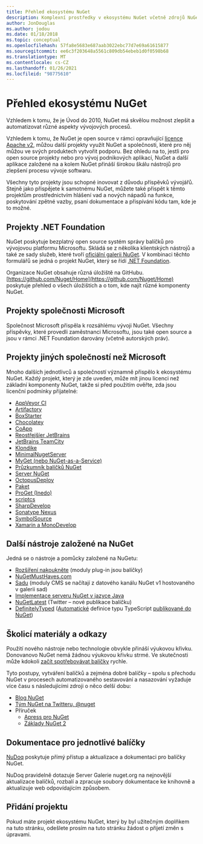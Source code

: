```yaml
---
title: Přehled ekosystému NuGet
description: Komplexní prostředky v ekosystému NuGet včetně zdrojů NuGet, projektů, nástrojů a školicích materiálů od jiných výrobců než Microsoftu.
author: JonDouglas
ms.author: jodou
ms.date: 01/18/2018
ms.topic: conceptual
ms.openlocfilehash: 57fa8e5683e687aab3022ebc77d7e69a61615877
ms.sourcegitcommit: ee6c3f203648a5561c809db54ebeb1d0f0598b68
ms.translationtype: MT
ms.contentlocale: cs-CZ
ms.lasthandoff: 01/26/2021
ms.locfileid: "98775610"
---
```

# <a name="an-overview-of-the-nuget-ecosystem"></a>Přehled ekosystému NuGet

Vzhledem k tomu, že je Úvod do 2010, NuGet má skvělou možnost zlepšit a automatizovat různé aspekty vývojových procesů.

Vzhledem k tomu, že NuGet je open source v rámci opravňující [licence Apache v2](http://choosealicense.com/licenses/apache/), můžou další projekty využít NuGet a společnosti, které pro něj můžou ve svých produktech vytvořit podporu. Bez ohledu na to, jestli pro open source projekty nebo pro vývoj podnikových aplikací, NuGet a další aplikace založené na a kolem NuGet přináší širokou škálu nástrojů pro zlepšení procesu vývoje softwaru.

Všechny tyto projekty jsou schopné inovovat z důvodu příspěvků vývojářů. Stejně jako přispějete k samotnému NuGet, můžete také přispět k těmto projektům prostřednictvím hlášení vad a nových nápadů na funkce, poskytování zpětné vazby, psaní dokumentace a přispívání kódu tam, kde je to možné.

## <a name="net-foundation-projects"></a>Projekty .NET Foundation

NuGet poskytuje bezplatný open source systém správy balíčků pro vývojovou platformu Microsoftu. Skládá se z několika klientských nástrojů a také ze sady služeb, které tvoří [oficiální galerii NuGet](http://www.nuget.org). V kombinaci těchto formulářů se jedná o projekt NuGet, který se řídí [.NET Foundation](http://www.dotnetfoundation.org/).

Organizace NuGet obsahuje různá úložiště na GitHubu. [https://github.com/Nuget/Home](https://github.com/Nuget/Home) poskytuje přehled o všech úložištích a o tom, kde najít různé komponenty NuGet.

## <a name="microsoft-projects"></a>Projekty společnosti Microsoft

Společnost Microsoft přispěla k rozsáhlému vývoji NuGet. Všechny příspěvky, které provedli zaměstnanci Microsoftu, jsou také open source a jsou v rámci .NET Foundation darovány (včetně autorských práv).

## <a name="non-microsoft-projects"></a>Projekty jiných společností než Microsoft

Mnoho dalších jednotlivců a společností významně přispělo k ekosystému NuGet. Každý projekt, který je zde uveden, může mít jinou licenci než základní komponenty NuGet, takže si před použitím ověřte, zda jsou licenční podmínky přijatelné:

- [AppVeyor CI](https://www.appveyor.com/)
- [Artifactory](https://www.jfrog.com/artifactory/)
- [BoxStarter](http://boxstarter.org/)
- [Chocolatey](https://chocolatey.org/)
- [CoApp](http://coapp.org/)
- [Reostřejšíer JetBrains](https://resharper-plugins.jetbrains.com/)
- [JetBrains TeamCity](https://www.jetbrains.com/teamcity/)
- [Klondike](https://github.com/themotleyfool/Klondike)
- [MinimalNugetServer](https://github.com/TanukiSharp/MinimalNugetServer)
- [MyGet (nebo NuGet-as-a-Service)](http://www.myget.org/)
- [Průzkumník balíčků NuGet](https://github.com/NuGetPackageExplorer/NuGetPackageExplorer)
- [Server NuGet](http://nugetserver.net/)
- [OctopusDeploy](https://octopus.com/)
- [Paket](https://fsprojects.github.io/Paket/)
- [ProGet (Inedo)](http://inedo.com/proget)
- [scriptcs](http://scriptcs.net/)
- [SharpDevelop](http://community.sharpdevelop.net/blogs/mattward/archive/2011/01/23/NuGetSupportInSharpDevelop.aspx)
- [Sonatype Nexus](http://www.sonatype.com/nexus-repository-sonatype)
- [SymbolSource](http://www.symbolsource.org/Public)
- [Xamarin a MonoDevelop](https://github.com/mrward/monodevelop-nuget-addin)

## <a name="other-nuget-based-utilities"></a>Další nástroje založené na NuGet

Jedná se o nástroje a pomůcky založené na NuGetu:

- [Rozšíření nakoukněte](http://getglimpse.com/Packages) (moduly plug-in jsou balíčky)
- [NuGetMustHaves.com](http://nugetmusthaves.com/)
- [Sadu](http://www.orchardproject.net/) (moduly CMS se načítají z datového kanálu NuGet v1 hostovaného v galerii sad)
- [Implementace serveru NuGet v jazyce Java](http://jonnyzzz.com/blog/2012/03/07/nuget-server-in-pure-java/)
- [NuGetLatest](https://twitter.com/NuGetLatest) (Twitter – nové publikace balíčku)
- [DefinitelyTyped](http://definitelytyped.org/) ([Automatické](https://github.com/DefinitelyTyped/NugetAutomation/) definice typu TypeScript [publikované do NuGet](http://www.nuget.org/packages?q=DefinitelyTyped))

## <a name="training-materials-and-references"></a>Školicí materiály a odkazy

Použití nového nástroje nebo technologie obvykle přináší výukovou křivku. Donovanovo NuGet nemá žádnou výukovou křivku strmé. Ve skutečnosti může kdokoli [začít spotřebovávat balíčky](../quickstart/install-and-use-a-package-in-visual-studio.md) rychle.

Tyto postupy, vytváření balíčků a zejména dobré balíčky – spolu s přechodu NuGet v procesech automatizovaného sestavování a nasazování vyžaduje více času s následujícími zdroji o něco delší dobu:

- [Blog NuGet](http://blog.nuget.org/)
- [Tým NuGet na Twitteru, @nuget](http://twitter.com/nuget)
- Příruček
  - [Apress pro NuGet](http://bit.ly/ProNuGet)
  - [Základy NuGet 2](http://www.amazon.com/NuGet-2-Essentials-Damir-Arh-ebook/dp/B00GTQD5M4)

## <a name="documentation-for-individual-packages"></a>Dokumentace pro jednotlivé balíčky

[NuDoq](http://nudoq.org) poskytuje přímý přístup a aktualizace a dokumentaci pro balíčky NuGet.

NuDoq pravidelně dotazuje Server Galerie nuget.org na nejnovější aktualizace balíčků, rozbalí a zpracuje soubory dokumentace ke knihovně a aktualizuje web odpovídajícím způsobem.

## <a name="adding-your-project"></a>Přidání projektu

Pokud máte projekt ekosystému NuGet, který by byl užitečným doplňkem na tuto stránku, odešlete prosím na tuto stránku žádost o přijetí změn s úpravami.
